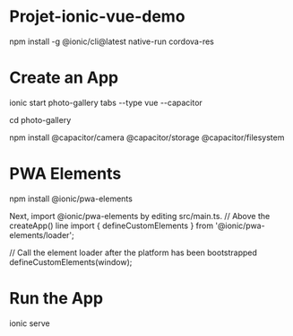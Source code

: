 # Projet-ionic-vue-demo
 
npm install -g @ionic/cli@latest native-run cordova-res

# Create an App​
ionic start photo-gallery tabs --type vue --capacitor

cd photo-gallery

npm install @capacitor/camera @capacitor/storage @capacitor/filesystem

# PWA Elements​
npm install @ionic/pwa-elements

Next, import @ionic/pwa-elements by editing src/main.ts.
// Above the createApp() line
import { defineCustomElements } from '@ionic/pwa-elements/loader';

// Call the element loader after the platform has been bootstrapped
defineCustomElements(window);

# Run the App​
ionic serve